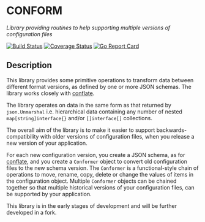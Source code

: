 # CONFORM

_Library providing routines to help supporting multiple versions of configuration files_

[![Build Status](https://secure.travis-ci.org/miracl/conform.png?branch=master)](https://travis-ci.org/miracl/conform?branch=master)
[![Coverage Status](https://coveralls.io/repos/miracl/conform/badge.svg?branch=master&service=github)](https://coveralls.io/github/miracl/conform?branch=master)
[![Go Report Card](https://goreportcard.com/badge/github.com/miracl/conform)](https://goreportcard.com/report/github.com/miracl/conform)

## Description

This library provides some primitive operations to transform data between different format versions, as defined by one or more JSON schemas.
The library works closely with [conflate](github.com/miracl/conflate).

The library operates on data in the same form as that returned by `json.Unmarshal` i.e. hierarchical data containing any number of nested
`map[string]interface{}` and/or `[]interface[]` collections.

The overall aim of the library is to make it easier to support backwards-compatibility with older versions of configuration files, when you
release a new version of your application.

For each new configuration version, you create a JSON schema, as for [conflate](github.com/miracl/conflate), and you create a `Conformer` object
to convert old configuration files to the new schema version. The `Conformer` is a functional-style chain of operations to
move, rename, copy, delete or change the values of items in the configuration object. Multiple `Conformer` objects can be chained together so that
multiple historical versions of your configuration files, can be supported by your application.

This library is in the early stages of development and will be further developed in a fork.

